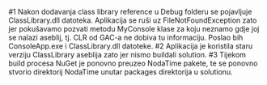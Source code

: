 #1
Nakon dodavanja class library reference u Debug folderu se pojavljuje ClassLibrary.dll datoteka. Aplikacija se ruši uz FileNotFoundException zato jer pokušavamo pozvati metodu MyConsole klase za koju neznamo gdje joj se nalazi aseblij, tj. CLR od GAC-a ne dobiva tu informaciju. Poslao bih ConsoleApp.exe i ClassLibrary.dll datoteke.
#2
Aplikacija je koristila staru verziju ClassLibrary aseblija zato jer nismo buildali solution.
#3
Tijekom build procesa NuGet je ponovno preuzeo NodaTime pakete, te se ponovno stvorio direktorij NodaTime unutar packages direktorija u solutionu.
